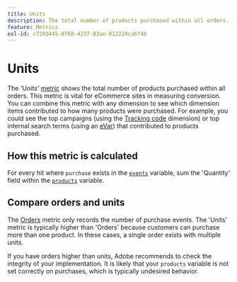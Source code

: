 ```yaml
---
title: Units
description: The total number of products purchased within all orders.
feature: Metrics
exl-id: c7293445-0760-4237-83ae-812224ca6f4b
---
```

# Units

The 'Units' [metric](overview.md) shows the total number of products purchased within all orders. This metric is vital for eCommerce sites in measuring conversion. You can combine this metric with any dimension to see which dimension items contributed to how many products were purchased. For example, you could see the top campaigns (using the [Tracking code](../dimensions/tracking-code.md) dimension) or top internal search terms (using an [eVar](../dimensions/evar.md)) that contributed to products purchased.

## How this metric is calculated

For every hit where `purchase` exists in the [`events`](/help/implement/vars/page-vars/events/events-overview.md) variable, sum the 'Quantity' field within the [`products`](/help/implement/vars/page-vars/products.md) variable.

## Compare orders and units

The [Orders](orders.md) metric only records the number of purchase events. The 'Units' metric is typically higher than 'Orders' because customers can purchase more than one product. In these cases, a single order exists with multiple units.

If you have orders higher than units, Adobe recommends to check the integrity of your implementation. It is likely that your `products` variable is not set correctly on purchases, which is typically undesired behavior.
